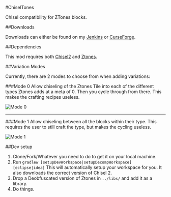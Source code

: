 #ChiselTones

Chisel compatibility for ZTones blocks.

##Downloads

Downloads can either be found on my [Jenkins](http://tehnut.info/jenkins/job/ChiselTones/) or [CurseForge](http://minecraft.curseforge.com/mc-mods/228004-chiseltones).

##Dependencies

This mod requires both [Chisel2](http://minecraft.curseforge.com/mc-mods/225236-chisel-2) and [Ztones](http://minecraft.curseforge.com/mc-mods/224369-ztones).

##Variation Modes

Currently, there are 2 modes to choose from when adding variations:

###Mode 0
Allow chiseling of the Ztones Tile into each of the different types Ztones adds at a meta of 0. Then you cycle through from there. This makes the crafting recipes useless. 

![Mode 0](http://puu.sh/g78H2/7c0fb92bd7.png)

---

###Mode 1
Allow chiseling between all the blocks within their type. This requires the user to still craft the type, but makes the cycling useless.

![Mode 1](http://puu.sh/g78DN/8fa161af1b.png)

##Dev setup

1. Clone/Fork/Whatever you need to do to get it on your local machine.
2. Run `gradlew [setupDevWorkspace|setupDecompWorkspace] [eclipse|idea]` This will automatically setup your workspace for you. It also downloads the correct version of Chisel 2.
3. Drop a Deobfuscated version of Ztones in `../libs/` and add it as a library.
4. Do things.
